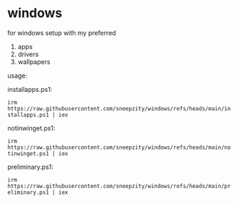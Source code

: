 # windows
for windows setup with my preferred
1. apps
2. drivers
3. wallpapers

usage: 

installapps.ps1:

```irm https://raw.githubusercontent.com/sneepzity/windows/refs/heads/main/installapps.ps1 | iex```

notinwinget.ps1:

```irm https://raw.githubusercontent.com/sneepzity/windows/refs/heads/main/notinwinget.ps1 | iex```


preliminary.ps1:

```irm https://raw.githubusercontent.com/sneepzity/windows/refs/heads/main/preliminary.ps1 | iex```
